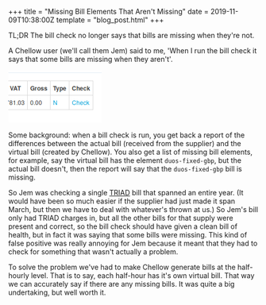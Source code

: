 +++
title = "Missing Bill Elements That Aren't Missing"
date = 2019-11-09T10:38:00Z
template = "blog_post.html"
+++

TL;DR The bill check no longer says that bills are missing when they're not.

A Chellow user (we'll call them Jem) said to me, 'When I run the bill check it
says that some bills are missing when they aren't'.

![Screenshot of bill check link](2019-11-09_screenshot1.png)

Some background: when a bill check is run, you get back a report of the
differences between the actual bill (received from the supplier) and the
virtual bill (created by Chellow). You also get a list of missing bill
elements, for example, say the virtual bill has the element `duos-fixed-gbp`,
but the actual bill doesn't, then the report will say that the `duos-fixed-gbp`
bill is missing.

So Jem was checking a single
[TRIAD](https://en.wikipedia.org/wiki/Electricity_billing_in_the_UK#Transmission_charges) bill that spanned an entire year. (It would have been so much easier
if the supplier had just made it span March, but then we have to deal with
whatever's thrown at us.) So Jem's bill only had TRIAD charges in, but all the
other bills for that supply were present and correct, so the bill check
should have given a clean bill of health, but in fact it was saying that some
bills were missing. This kind of false positive was really annoying for Jem
because it meant that they had to check for something that wasn't actually a
problem.

To solve the problem we've had to make Chellow generate bills at the
half-hourly level. That is to say, each half-hour has it's own virtual bill.
That way we can accurately say if there are any missing bills. It was quite a
big undertaking, but well worth it.
